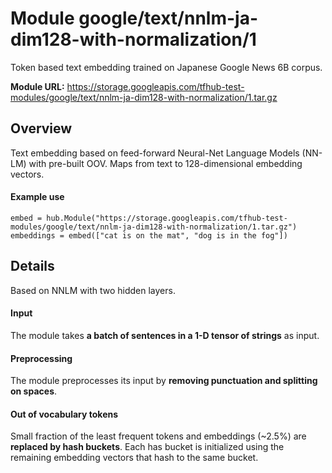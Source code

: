 # Module google/text/nnlm-ja-dim128-with-normalization/1
Token based text embedding trained on Japanese Google News 6B corpus.

**Module URL:** https://storage.googleapis.com/tfhub-test-modules/google/text/nnlm-ja-dim128-with-normalization/1.tar.gz

## Overview

Text embedding based on feed-forward Neural-Net Language Models (NN-LM) with
pre-built OOV. Maps from text to 128-dimensional embedding vectors.

#### Example use
```
embed = hub.Module("https://storage.googleapis.com/tfhub-test-modules/google/text/nnlm-ja-dim128-with-normalization/1.tar.gz")
embeddings = embed(["cat is on the mat", "dog is in the fog"])
```

## Details
Based on NNLM with two hidden layers.

#### Input
The module takes **a batch of sentences in a 1-D tensor of strings** as input.

#### Preprocessing
The module preprocesses its input by **removing punctuation and splitting on spaces**.

#### Out of vocabulary tokens
Small fraction of the least frequent tokens and embeddings (~2.5%) are
**replaced by hash buckets**. Each has bucket is initialized using the remaining
embedding vectors that hash to the same bucket.
